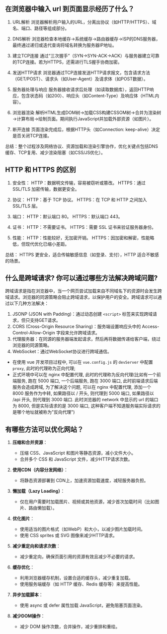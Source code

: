 ## 在浏览器中输入 url 到页面显示经历了什么？
1. URL解析
浏览器解析用户输入的URL，分离出协议（如HTTP/HTTPS）、域名、端口、路径等组成部分。

2. DNS解析
浏览器检查本地缓存→系统缓存→路由器缓存→ISP的DNS服务器，最终通过递归或迭代查询将域名转换为服务器IP地址。

3. 建立TCP连接
通过“三次握手”（SYN→SYN-ACK→ACK）与服务器建立可靠的TCP连接。若为HTTPS，还需进行TLS握手协商加密。

4. 发送HTTP请求
浏览器通过TCP连接发送HTTP请求报文，包含请求方法（GET/POST）、请求头（如User-Agent）及请求体（如POST数据）。

5. 服务器处理与响应
服务器接收请求后处理（如读取数据库），返回HTTP响应，包含状态码（如200）、响应头（如Content-Type）及响应体（HTML内容）。

6. 浏览器渲染
解析HTML生成DOM树→加载CSS构建CSSOM树→合并为渲染树→计算布局→绘制页面。期间执行JavaScript并加载外部资源（如图片）。

7. 断开连接
页面渲染完成后，根据HTTP头（如Connection: keep-alive）决定是否关闭TCP连接。

总结：整个过程涉及网络协议、资源加载和渲染引擎协作，优化关键点包括DNS缓存、TCP复用、减少渲染阻塞（如CSS/JS优化）。


## HTTP 和 HTTPS 的区别
1. 安全性：
HTTP：数据明文传输，容易被窃听或篡改。
HTTPS：通过 SSL/TLS 加密传输，数据更安全。

2. 协议：
HTTP：基于 TCP 协议。
HTTPS：在 TCP 和 HTTP 之间加入 SSL/TLS 层。

3. 端口：
HTTP：默认端口 80。
HTTPS：默认端口 443。

4. 证书：
HTTP：不需要证书。
HTTPS：需要 SSL 证书来验证服务器身份。

5. 性能：
HTTP：性能较好，无加密开销。
HTTPS：因加密和解密，性能略低，但现代优化已缩小差距。

总结：
HTTPS 更安全，适合传输敏感信息（如登录、支付），HTTP 适合不敏感的场景。


## 什么是跨域请求? 你可以通过哪些方法解决跨域问题?
跨域请求是指在浏览器中，当一个网页尝试加载来自不同域名下的资源时会发生跨域请求。浏览器的同源策略会阻止跨域请求，以保护用户的安全。跨域请求可以通过以下几种方法解决： 
1. JSONP (JSON with Padding)：通过动态创建 `<script>` 标签来实现跨域请求，但只支持GET请求。 
2. CORS (Cross-Origin Resource Sharing)：服务端设置响应头中的 Access-Control-Allow-Origin 字段来允许跨域请求。 
3. 代理服务器：在同源的服务器端发起请求，然后再将数据传递给客户端，绕过浏览器的同源策略。 
4. WebSocket：通过WebSocket协议进行跨域通信。

- 在使用 vue 开发项目过程中, 可以在 `vue.config.js` 的 `devServer` 中配置 `proxy`, 此时的代理称为正向代理; 
- 正式环境中可以在 nginx 中配置代理, 此时的代理称为反向代理(比如有一个前端服务, 跑在 5000 端口, 一个后端服务, 跑在 3000 端口, 此时前端请求后端服务会造成跨域, 为了解决这个问题, 可以在 nginx 中配置代理, 添加一个 8000 服务作为中转, 如果路径以 / 开头, 则代理到 5000 端口, 如果路径以 /api 开头, 则代理到 3000 端口. 此时浏览器的 network 中显示的 url 的端口为 8000, 但是实际请求的是 3000 端口, 这种客户端不知道服务端实际请求的是哪个地址就被称为"反向代理")


## 有哪些方法可以优化网站？
1. **压缩和合并资源**： 
   - 压缩 CSS、JavaScript 和图片等静态资源，减小文件大小。 
   - 合并多个 CSS 和 JavaScript 文件，减少HTTP请求次数。 
 
2. **使用CDN（内容分发网络）**： 
   - 将静态资源部署到 CDN上，加速资源加载速度，减轻服务器负担。 
 
3. **懒加载（Lazy Loading）**： 
   - 仅在用户需要时加载图片、视频或其他资源，减少首次加载时间（比如图片、路由懒加载）。 
 
4. **优化图片**： 
   - 使用适当的图片格式（如WebP）和大小，以减少图片加载时间。 
   - 使用 CSS sprites 或 SVG 图像来减少HTTP请求。 
 
5. **减少重定向和请求次数**： 
   - 减少重定向，确保页面引用的资源有效且减少不必要的请求。 
 
6. **缓存优化**： 
   - 利用浏览器缓存机制，设置合适的缓存头，减少重复加载。 
   - 使用服务端缓存（如 HTTP 缓存、Redis 缓存等）来提高性能。 
 
7. **异步加载脚本**： 
   - 使用 async 或 defer 属性加载 JavaScript，避免阻塞页面渲染。 
 
8. **减少DOM操作**： 
   - 减少 DOM 操作次数，合并操作，减少重排和重绘。
